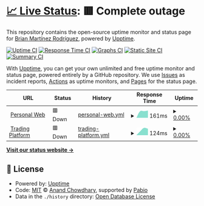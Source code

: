 # [📈 Live Status](https://upptime.brianmartinez.dev): <!--live status--> **🟥 Complete outage**

This repository contains the open-source uptime monitor and status page for [Brian Martínez Rodríguez](https://brianmartinez.dev), powered by [Upptime](https://github.com/upptime/upptime).

[![Uptime CI](https://github.com/brianmrdev/upptime/workflows/Uptime%20CI/badge.svg)](https://github.com/brianmrdev/upptime/actions?query=workflow%3A%22Uptime+CI%22)
[![Response Time CI](https://github.com/brianmrdev/upptime/workflows/Response%20Time%20CI/badge.svg)](https://github.com/brianmrdev/upptime/actions?query=workflow%3A%22Response+Time+CI%22)
[![Graphs CI](https://github.com/brianmrdev/upptime/workflows/Graphs%20CI/badge.svg)](https://github.com/brianmrdev/upptime/actions?query=workflow%3A%22Graphs+CI%22)
[![Static Site CI](https://github.com/brianmrdev/upptime/workflows/Static%20Site%20CI/badge.svg)](https://github.com/brianmrdev/upptime/actions?query=workflow%3A%22Static+Site+CI%22)
[![Summary CI](https://github.com/brianmrdev/upptime/workflows/Summary%20CI/badge.svg)](https://github.com/brianmrdev/upptime/actions?query=workflow%3A%22Summary+CI%22)

With [Upptime](https://upptime.js.org), you can get your own unlimited and free uptime monitor and status page, powered entirely by a GitHub repository. We use [Issues](https://github.com/brianmrdev/upptime/issues) as incident reports, [Actions](https://github.com/brianmrdev/upptime/actions) as uptime monitors, and [Pages](https://upptime.brianmartinez.dev) for the status page.

<!--start: status pages-->
<!-- This summary is generated by Upptime (https://github.com/upptime/upptime) -->
<!-- Do not edit this manually, your changes will be overwritten -->
<!-- prettier-ignore -->
| URL | Status | History | Response Time | Uptime |
| --- | ------ | ------- | ------------- | ------ |
| <img alt="" src="https://icons.duckduckgo.com/ip3/brianmartinez.dev.ico" height="13"> [Personal Web](https://brianmartinez.dev) | 🟥 Down | [personal-web.yml](https://github.com/brianmrdev/upptime/commits/HEAD/history/personal-web.yml) | <details><summary><img alt="Response time graph" src="./graphs/personal-web/response-time-week.png" height="20"> 161ms</summary><br><a href="https://upptime.brianmartinez.dev/history/personal-web"><img alt="Response time 161" src="https://img.shields.io/endpoint?url=https%3A%2F%2Fraw.githubusercontent.com%2Fbrianmrdev%2Fupptime%2FHEAD%2Fapi%2Fpersonal-web%2Fresponse-time.json"></a><br><a href="https://upptime.brianmartinez.dev/history/personal-web"><img alt="24-hour response time 161" src="https://img.shields.io/endpoint?url=https%3A%2F%2Fraw.githubusercontent.com%2Fbrianmrdev%2Fupptime%2FHEAD%2Fapi%2Fpersonal-web%2Fresponse-time-day.json"></a><br><a href="https://upptime.brianmartinez.dev/history/personal-web"><img alt="7-day response time 161" src="https://img.shields.io/endpoint?url=https%3A%2F%2Fraw.githubusercontent.com%2Fbrianmrdev%2Fupptime%2FHEAD%2Fapi%2Fpersonal-web%2Fresponse-time-week.json"></a><br><a href="https://upptime.brianmartinez.dev/history/personal-web"><img alt="30-day response time 161" src="https://img.shields.io/endpoint?url=https%3A%2F%2Fraw.githubusercontent.com%2Fbrianmrdev%2Fupptime%2FHEAD%2Fapi%2Fpersonal-web%2Fresponse-time-month.json"></a><br><a href="https://upptime.brianmartinez.dev/history/personal-web"><img alt="1-year response time 161" src="https://img.shields.io/endpoint?url=https%3A%2F%2Fraw.githubusercontent.com%2Fbrianmrdev%2Fupptime%2FHEAD%2Fapi%2Fpersonal-web%2Fresponse-time-year.json"></a></details> | <details><summary><a href="https://upptime.brianmartinez.dev/history/personal-web">0.00%</a></summary><a href="https://upptime.brianmartinez.dev/history/personal-web"><img alt="All-time uptime 0.00%" src="https://img.shields.io/endpoint?url=https%3A%2F%2Fraw.githubusercontent.com%2Fbrianmrdev%2Fupptime%2FHEAD%2Fapi%2Fpersonal-web%2Fuptime.json"></a><br><a href="https://upptime.brianmartinez.dev/history/personal-web"><img alt="24-hour uptime 0.00%" src="https://img.shields.io/endpoint?url=https%3A%2F%2Fraw.githubusercontent.com%2Fbrianmrdev%2Fupptime%2FHEAD%2Fapi%2Fpersonal-web%2Fuptime-day.json"></a><br><a href="https://upptime.brianmartinez.dev/history/personal-web"><img alt="7-day uptime 0.00%" src="https://img.shields.io/endpoint?url=https%3A%2F%2Fraw.githubusercontent.com%2Fbrianmrdev%2Fupptime%2FHEAD%2Fapi%2Fpersonal-web%2Fuptime-week.json"></a><br><a href="https://upptime.brianmartinez.dev/history/personal-web"><img alt="30-day uptime 0.00%" src="https://img.shields.io/endpoint?url=https%3A%2F%2Fraw.githubusercontent.com%2Fbrianmrdev%2Fupptime%2FHEAD%2Fapi%2Fpersonal-web%2Fuptime-month.json"></a><br><a href="https://upptime.brianmartinez.dev/history/personal-web"><img alt="1-year uptime 0.00%" src="https://img.shields.io/endpoint?url=https%3A%2F%2Fraw.githubusercontent.com%2Fbrianmrdev%2Fupptime%2FHEAD%2Fapi%2Fpersonal-web%2Fuptime-year.json"></a></details>
| <img alt="" src="https://icons.duckduckgo.com/ip3/trading.brianmartinez.dev.ico" height="13"> [Trading Platform](https://trading.brianmartinez.dev) | 🟥 Down | [trading-platform.yml](https://github.com/brianmrdev/upptime/commits/HEAD/history/trading-platform.yml) | <details><summary><img alt="Response time graph" src="./graphs/trading-platform/response-time-week.png" height="20"> 124ms</summary><br><a href="https://upptime.brianmartinez.dev/history/trading-platform"><img alt="Response time 124" src="https://img.shields.io/endpoint?url=https%3A%2F%2Fraw.githubusercontent.com%2Fbrianmrdev%2Fupptime%2FHEAD%2Fapi%2Ftrading-platform%2Fresponse-time.json"></a><br><a href="https://upptime.brianmartinez.dev/history/trading-platform"><img alt="24-hour response time 124" src="https://img.shields.io/endpoint?url=https%3A%2F%2Fraw.githubusercontent.com%2Fbrianmrdev%2Fupptime%2FHEAD%2Fapi%2Ftrading-platform%2Fresponse-time-day.json"></a><br><a href="https://upptime.brianmartinez.dev/history/trading-platform"><img alt="7-day response time 124" src="https://img.shields.io/endpoint?url=https%3A%2F%2Fraw.githubusercontent.com%2Fbrianmrdev%2Fupptime%2FHEAD%2Fapi%2Ftrading-platform%2Fresponse-time-week.json"></a><br><a href="https://upptime.brianmartinez.dev/history/trading-platform"><img alt="30-day response time 124" src="https://img.shields.io/endpoint?url=https%3A%2F%2Fraw.githubusercontent.com%2Fbrianmrdev%2Fupptime%2FHEAD%2Fapi%2Ftrading-platform%2Fresponse-time-month.json"></a><br><a href="https://upptime.brianmartinez.dev/history/trading-platform"><img alt="1-year response time 124" src="https://img.shields.io/endpoint?url=https%3A%2F%2Fraw.githubusercontent.com%2Fbrianmrdev%2Fupptime%2FHEAD%2Fapi%2Ftrading-platform%2Fresponse-time-year.json"></a></details> | <details><summary><a href="https://upptime.brianmartinez.dev/history/trading-platform">0.00%</a></summary><a href="https://upptime.brianmartinez.dev/history/trading-platform"><img alt="All-time uptime 0.00%" src="https://img.shields.io/endpoint?url=https%3A%2F%2Fraw.githubusercontent.com%2Fbrianmrdev%2Fupptime%2FHEAD%2Fapi%2Ftrading-platform%2Fuptime.json"></a><br><a href="https://upptime.brianmartinez.dev/history/trading-platform"><img alt="24-hour uptime 0.00%" src="https://img.shields.io/endpoint?url=https%3A%2F%2Fraw.githubusercontent.com%2Fbrianmrdev%2Fupptime%2FHEAD%2Fapi%2Ftrading-platform%2Fuptime-day.json"></a><br><a href="https://upptime.brianmartinez.dev/history/trading-platform"><img alt="7-day uptime 0.00%" src="https://img.shields.io/endpoint?url=https%3A%2F%2Fraw.githubusercontent.com%2Fbrianmrdev%2Fupptime%2FHEAD%2Fapi%2Ftrading-platform%2Fuptime-week.json"></a><br><a href="https://upptime.brianmartinez.dev/history/trading-platform"><img alt="30-day uptime 0.00%" src="https://img.shields.io/endpoint?url=https%3A%2F%2Fraw.githubusercontent.com%2Fbrianmrdev%2Fupptime%2FHEAD%2Fapi%2Ftrading-platform%2Fuptime-month.json"></a><br><a href="https://upptime.brianmartinez.dev/history/trading-platform"><img alt="1-year uptime 0.00%" src="https://img.shields.io/endpoint?url=https%3A%2F%2Fraw.githubusercontent.com%2Fbrianmrdev%2Fupptime%2FHEAD%2Fapi%2Ftrading-platform%2Fuptime-year.json"></a></details>

<!--end: status pages-->

[**Visit our status website →**](https://upptime.brianmartinez.dev)

## 📄 License

- Powered by: [Upptime](https://github.com/upptime/upptime)
- Code: [MIT](./LICENSE) © [Anand Chowdhary](https://anandchowdhary.com), supported by [Pabio](https://pabio.com)
- Data in the `./history` directory: [Open Database License](https://opendatacommons.org/licenses/odbl/1-0/)
